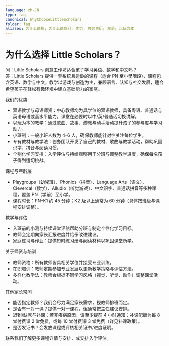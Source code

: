 ```yaml
---
language: zh-CN
type: faq
canonical: WhyChooseLittleScholars
folder: faq
aliases: 为什么选择; 为什么选我们; 优势; 教师资历; 双语; 以玩为本
---
```

# 为什么选择 Little Scholars？

问：Little Scholars 创意工作坊适合孩子学习英语、数学和中文吗？  
答：Little Scholars 提供一套系统且适龄的课程（适合 PN 至小學階段），课程包含英语、数学与中文，教学以游戏与创造为主，兼顾语言、认知与社交发展，适合希望孩子在轻松有趣环境中建立基础能力的家庭。

我们的优势
- 双语教学与母语师资：中心教师均为具学位的双语教师，具备粤语、普通话与英语母语或高水平能力，课堂在必要时以中/英/普通话切换讲解。  
- 以玩为本的教学：通过歌曲、故事、游戏与动手活动提升孩子的参与度与学习动力。  
- 小班制：一般小班人数为 4–6 人，确保教师能针对性关注每位学生。  
- 专有教材与教学法：创办团队开发了自己的教材、歌曲与教学活动，帮助巩固识字、拼音与阅读习惯。  
- 个别化学习安排：入学评估与持续观察用于分班与调整教学进度，确保每名孩子得到适切挑战。

课程与年龄层
- Playgroups（幼兒班）、Phonics（拼音）、Language Arts（语文）、Clevercal（数学）、Alludio（听觉游戏）、中文识字、普通话拼音等多种课程，覆盖 PN（学前）至小学。  
- 课程时长：PN–K1 约 45 分钟；K2 及以上通常为 60 分钟（具体按班级与课程安排调整）。

教学与评估
- 入班前的小测与持续课堂评估帮助分班与制定个性化学习目标。  
- 教师会定期向家长汇报进度并给予改进建议。  
- 家庭练习与作业：提供短时练习册与阅读材料以巩固课堂所学。

关于师资与培训
- 教师资格：所有教师皆具相关学位并接受专业训练。  
- 在职培训：教师定期参加专业发展以更新教学策略与评估方法。  
- 多样化教学法：教师会根据不同学习风格（视觉、听觉、动作）调整课堂活动。

其他家长常问
- 能否指定教师？我们会尽力满足家长需求，视教师排班而定。  
- 是否有一对一课？提供一对一课程，但通常按主任建议安排。  
- 迟到/缺席与补课：若非疾病原因，请至少提前 4 小时通知；补课配额为每 8 堂付费课 2 堂免费，或每 10 堂付费课 3 堂免费（详见补课政策）。  
- 是否发证书？会发放课程或评核相关证书/进度证明。

联系我们了解更多课程详情与安排，或安排入学评估。